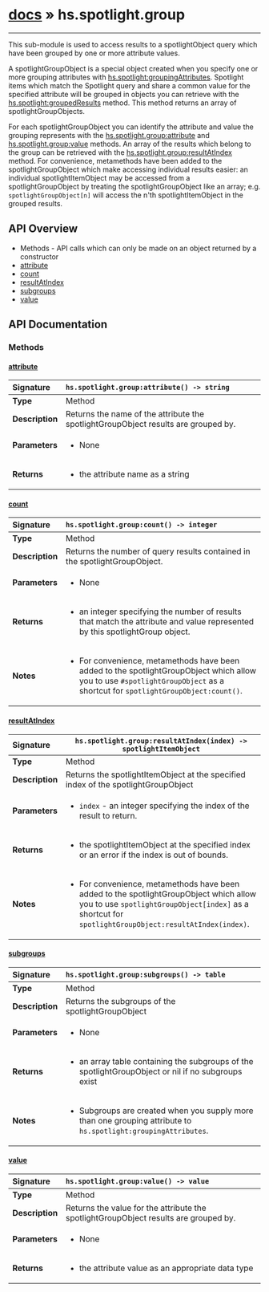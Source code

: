 # [docs](index.md) » hs.spotlight.group
---

This sub-module is used to access results to a spotlightObject query which have been grouped by one or more attribute values.

A spotlightGroupObject is a special object created when you specify one or more grouping attributes with [hs.spotlight:groupingAttributes](#groupingAttributes). Spotlight items which match the Spotlight query and share a common value for the specified attribute will be grouped in objects you can retrieve with the [hs.spotlight:groupedResults](#groupedResults) method. This method returns an array of spotlightGroupObjects.

For each spotlightGroupObject you can identify the attribute and value the grouping represents with the [hs.spotlight.group:attribute](#attribute) and [hs.spotlight.group:value](#value) methods.  An array of the results which belong to the group can be retrieved with the [hs.spotlight.group:resultAtIndex](#resultAtIndex) method.  For convenience, metamethods have been added to the spotlightGroupObject which make accessing individual results easier:  an individual spotlightItemObject may be accessed from a spotlightGroupObject by treating the spotlightGroupObject like an array; e.g. `spotlightGroupObject[n]` will access the n'th spotlightItemObject in the grouped results.

## API Overview
* Methods - API calls which can only be made on an object returned by a constructor
 * [attribute](#attribute)
 * [count](#count)
 * [resultAtIndex](#resultatindex)
 * [subgroups](#subgroups)
 * [value](#value)

## API Documentation

### Methods

#### [attribute](#attribute)
| <span style="float: left;">**Signature**</span> | <span style="float: left;">`hs.spotlight.group:attribute() -> string` </span>                                                          |
| -----------------------------------------------------|---------------------------------------------------------------------------------------------------------|
| **Type**                                             | Method                                                                                         |
| **Description**                                      | Returns the name of the attribute the spotlightGroupObject results are grouped by.                                                                                         |
| **Parameters**                                       | <ul><li>None</li></ul>   |
| **Returns**                                          | <ul><li>the attribute name as a string</li></ul>            |

#### [count](#count)
| <span style="float: left;">**Signature**</span> | <span style="float: left;">`hs.spotlight.group:count() -> integer` </span>                                                          |
| -----------------------------------------------------|---------------------------------------------------------------------------------------------------------|
| **Type**                                             | Method                                                                                         |
| **Description**                                      | Returns the number of query results contained in the spotlightGroupObject.                                                                                         |
| **Parameters**                                       | <ul><li>None</li></ul>   |
| **Returns**                                          | <ul><li>an integer specifying the number of results that match the attribute and value represented by this spotlightGroup object.</li></ul>            |
| **Notes**                                            | <ul><li>For convenience, metamethods have been added to the spotlightGroupObject which allow you to use <code>#spotlightGroupObject</code> as a shortcut for <code>spotlightGroupObject:count()</code>.</li></ul>                 |

#### [resultAtIndex](#resultatindex)
| <span style="float: left;">**Signature**</span> | <span style="float: left;">`hs.spotlight.group:resultAtIndex(index) -> spotlightItemObject` </span>                                                          |
| -----------------------------------------------------|---------------------------------------------------------------------------------------------------------|
| **Type**                                             | Method                                                                                         |
| **Description**                                      | Returns the spotlightItemObject at the specified index of the spotlightGroupObject                                                                                         |
| **Parameters**                                       | <ul><li><code>index</code> - an integer specifying the index of the result to return.</li></ul>   |
| **Returns**                                          | <ul><li>the spotlightItemObject at the specified index or an error if the index is out of bounds.</li></ul>            |
| **Notes**                                            | <ul><li>For convenience, metamethods have been added to the spotlightGroupObject which allow you to use <code>spotlightGroupObject[index]</code> as a shortcut for <code>spotlightGroupObject:resultAtIndex(index)</code>.</li></ul>                 |

#### [subgroups](#subgroups)
| <span style="float: left;">**Signature**</span> | <span style="float: left;">`hs.spotlight.group:subgroups() -> table` </span>                                                          |
| -----------------------------------------------------|---------------------------------------------------------------------------------------------------------|
| **Type**                                             | Method                                                                                         |
| **Description**                                      | Returns the subgroups of the spotlightGroupObject                                                                                         |
| **Parameters**                                       | <ul><li>None</li></ul>   |
| **Returns**                                          | <ul><li>an array table containing the subgroups of the spotlightGroupObject or nil if no subgroups exist</li></ul>            |
| **Notes**                                            | <ul><li>Subgroups are created when you supply more than one grouping attribute to <code>hs.spotlight:groupingAttributes</code>.</li></ul>                 |

#### [value](#value)
| <span style="float: left;">**Signature**</span> | <span style="float: left;">`hs.spotlight.group:value() -> value` </span>                                                          |
| -----------------------------------------------------|---------------------------------------------------------------------------------------------------------|
| **Type**                                             | Method                                                                                         |
| **Description**                                      | Returns the value for the attribute the spotlightGroupObject results are grouped by.                                                                                         |
| **Parameters**                                       | <ul><li>None</li></ul>   |
| **Returns**                                          | <ul><li>the attribute value as an appropriate data type</li></ul>            |

